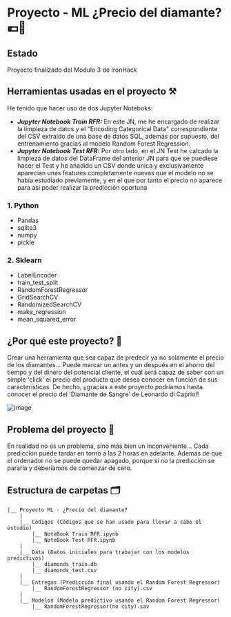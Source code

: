 # Proyecto - ML ¿Precio del diamante? 💶💎
## Estado
Proyecto finalizado del Modulo 3 de IronHack
## Herramientas usadas en el proyecto ⚒️

He tenido que hacer uso de dos Jupyter Noteboks: 
* ___Jupyter Notebook Train RFR:___ En este JN, me he encargado de realizar la limpieza de datos y el "Encoding Categorical Data" correspondiente del CSV extraído de una base de datos SQL, además por supuesto, del entrenamiento gracias al modelo Random Forest Regression.
* ___Jupyter Notebook Test RFR:___ Por otro lado, en el JN Test he calcado la limpieza de datos del DataFrame del anterior JN para que se puediese hacer el Test y he añadido un CSV donde única y exclusivamente aparecían unas features completamente nuevas que el modelo no se había estudiado previamente, y en el que por tanto el precio no aparece para así poder realizar la predicción oportuna

### 1. Python
* Pandas
* sqlite3
* numpy
* pickle
### 2. Sklearn
* LabelEncoder
* train_test_split
* RandomForestRegressor
* GridSearchCV
* RandomizedSearchCV
* make_regression
* mean_squared_error

## ¿Por qué este proyecto? 💭
Crear una herramienta que sea capaz de predecir ya no solamente el precio de los diamantes... Puede marcar un antes y un después en el ahorro del tiempo y del dinero del potencial cliente, el cuál será capaz de saber con un simple 'click' el precio del producto que desea conocer en función de sus características. De hecho, ¡¡gracias a este proyecto podríamos hasta conocer el precio del 'Diamante de Sangre' de Leonardo di Caprio!!

![image](https://www.telemadrid.es/2018/02/12/programas/cine/miercoles-Cine-Cortes-Diamantes-sangre_1984921523_4025198_640x360.png)

## Problema del proyecto 💩
En realidad no es un problema, sino más bien un inconveniente... Cada predicción puede tardar en torno a las 2 horas en adelante. Además de que el ordenador no se puede quedar apagado, porque si no la predicción se pararía y deberíamos de comenzar de cero.

## Estructura de carpetas 🗂️

```
|__ Proyecto ML - ¿Precio del diamante?
    |
    |__ Códigos (Códigos que se han usado para llevar a cabo el estudio)
        |__ NoteBook Train RFR.ipynb
        |__ NoteBook Test RFR.ipynb
    |
    |__ Data (Datos iniciales para trabajar con los modelos predictivos)
        |__ diamonds_train.db
        |__ diamonds_test.csv
    |
    |__ Entregas (Predicción final usando el Random Forest Regressor)
        |__ RandomForestRegressor (no city).csv
    |
    |__ Modelos (Modelo predictivo usando el Random Forest Regressor)
        |__ RandomForestRegressor(no city).sav
```





